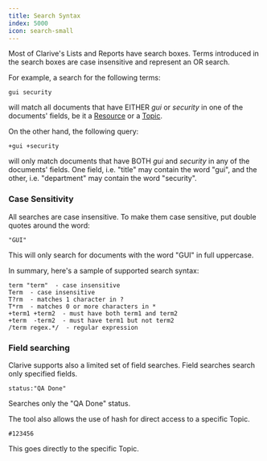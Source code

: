 ```yaml
---
title: Search Syntax
index: 5000
icon: search-small
---
```


Most of Clarive's Lists and Reports have search boxes. Terms introduced in the search boxes are case insensitive and
represent an OR search.

For example, a search for the following terms:

    gui security

will match all documents that have EITHER *gui* or *security* in one of the documents' fields, be it
a [Resource](/concepts/resource) or a [Topic](/concepts/topic).

On the other hand, the following query:

    +gui +security

will only match documents that have BOTH *gui* and *security* in any of the documents' fields. One field, i.e. "title"
may contain the word "gui", and the other, i.e. "department" may contain the word "security".

### Case Sensitivity

All searches are case insensitive. To make them case sensitive, put double quotes around the word:

    "GUI"

This will only search for documents with the word "GUI" in full uppercase.

In summary, here's a sample of supported search syntax:

    term "term"  - case insensitive
    Term  - case insensitive
    T?rm  - matches 1 character in ?
    T*rm  - matches 0 or more characters in *
    +term1 +term2  - must have both term1 and term2
    +term  -term2  - must have term1 but not term2
    /term regex.*/  - regular expression

### Field searching

Clarive supports also a limited set of field searches. Field searches search only specified fields.

    status:"QA Done"

Searches only the "QA Done" status.


The tool also allows the use of hash for direct access to a specific Topic.

    #123456

This goes directly to the specific Topic.
